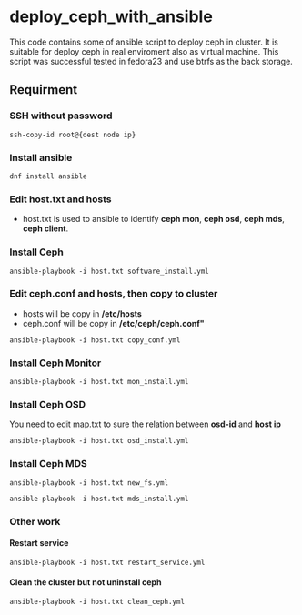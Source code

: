 # deploy_ceph_with_ansible
This code contains some of ansible script to deploy ceph in cluster. It is suitable for deploy ceph in real enviroment also as virtual machine. This script was successful tested in fedora23 and use btrfs as the back storage.
## Requirment

### SSH without password

```
ssh-copy-id root@{dest node ip}
```

### Install ansible

```
dnf install ansible
```


### Edit host.txt and hosts

- host.txt is used to ansible to identify **ceph mon**, **ceph osd**, **ceph mds**, **ceph client**.


### Install Ceph

```
ansible-playbook -i host.txt software_install.yml
```

### Edit ceph.conf and hosts, then copy to cluster


- hosts will be copy in **/etc/hosts**
- ceph.conf will be copy in **/etc/ceph/ceph.conf"**

```
ansible-playbook -i host.txt copy_conf.yml
```


### Install Ceph Monitor

```
ansible-playbook -i host.txt mon_install.yml
```

### Install Ceph OSD

You need to edit map.txt to sure the relation between **osd-id** and **host ip**
```
ansible-playbook -i host.txt osd_install.yml
```

### Install Ceph MDS
```
ansible-playbook -i host.txt new_fs.yml
```

```
ansible-playbook -i host.txt mds_install.yml
```

### Other work

#### Restart service

```
ansible-playbook -i host.txt restart_service.yml
```

#### Clean the cluster but not uninstall ceph

```
ansible-playbook -i host.txt clean_ceph.yml
```
